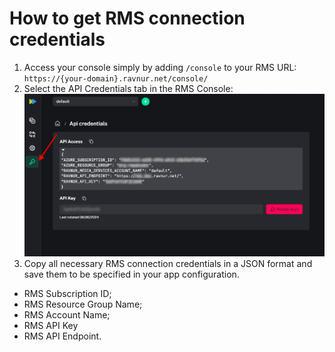 # How to get RMS connection credentials

1. Access your console simply by adding `/console` to your RMS URL:
   `https://{your-domain}.ravnur.net/console/`
2. Select the API Credentials tab in the RMS Console:
   ![manage-console-2.png](img/console-cred2.png) 
3. Copy all necessary RMS connection credentials in a JSON format and save them to be specified in your app configuration.
   

* RMS Subscription ID;
* RMS Resource Group Name;
* RMS Account Name;
* RMS API Key
* RMS API Endpoint.

